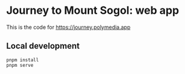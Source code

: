 # Journey to Mount Sogol: web app

This is the code for https://journey.polymedia.app

## Local development
```
pnpm install
pnpm serve
```
